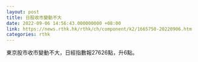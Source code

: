 ```yaml
---
layout: post
title: 日股收市變動不大
date: 2022-09-06 14:56:43.000000000 +08:00
link: https://news.rthk.hk/rthk/ch/component/k2/1665750-20220906.htm
categories: rthk
---
```


東京股市收市變動不大，日經指數報27626點，升6點。
